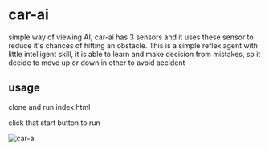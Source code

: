 # car-ai

simple way of viewing AI, car-ai has 3 sensors and it uses these sensor to reduce it's chances of hitting an obstacle. This is a simple reflex agent with little intelligent skill, it is able to learn and make decision from mistakes, so it decide to move up or down in other to avoid accident

## usage
<p> clone and run index.html </p>
<p> click that start button to run </p>

![car-ai](https://user-images.githubusercontent.com/16048403/36877794-3e975354-1dbc-11e8-8154-e7399e4e0ea4.PNG)
